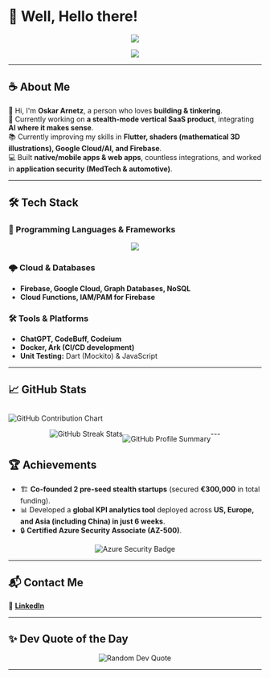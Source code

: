# 🌟 Well, Hello there!

<p align='center' style="max-width: 100%; display: flex; justify-content: center;">
    <img src="https://capsule-render.vercel.app/api?type=waving&height=250&text=Welcome!&fontSize=75&color=gradient&animation=fadeIn" style="max-width: 100%; height: auto;"/>
</p>

<p align="center">
    <a href="https://git.io/typing-svg">
        <img src="https://readme-typing-svg.demolab.com?font=Fira+Code&size=26&pause=1000&color=F7B500&width=600&center=true&vCenter=true&lines=Coffee-drinker+%E2%98%95;Daytime-tinkerer+%E2%9C%8A;Midnight-thinker+%F0%9F%8C%99;Lifelong+Learner+%F0%9F%92%AA" style="max-width: 100%; height: auto;"/>
    </a>
</p>

---

## ☕ About Me  
👋 Hi, I'm **Oskar Arnetz**, a person who loves **building & tinkering**.  
🔧 Currently working on **a stealth-mode vertical SaaS product**, integrating **AI where it makes sense**.  
📚 Currently improving my skills in **Flutter, shaders (mathematical 3D illustrations), Google Cloud/AI, and Firebase**.  
💻 Built **native/mobile apps & web apps**, countless integrations, and worked in **application security (MedTech & automotive)**.  

---

## **🛠 Tech Stack**
### 🔹 Programming Languages & Frameworks
<p align="center" style="max-width: 100%; display: flex; justify-content: center;">
  <img src="https://skillicons.dev/icons?i=typescript,flutter,dart,python,javascript,react,cs,solidity&theme=dark" style="max-width: 100%; height: auto;" />
</p>

### 🌩 Cloud & Databases  
- **Firebase, Google Cloud, Graph Databases, NoSQL**  
- **Cloud Functions, IAM/PAM for Firebase**  

### 🛠 Tools & Platforms  
- **ChatGPT, CodeBuff, Codeium**  
- **Docker, Ark (CI/CD development)**  
- **Unit Testing:** Dart (Mockito) & JavaScript  
---

## **📈 GitHub Stats**  
<img src="https://ghchart.rshah.org/00aaff/OskaraOskar" alt="GitHub Contribution Chart" style="max-width: 100%; height: auto; margin-top: 10px;"/>
</p>
<p align="center" style="max-width: 100%; display: flex; justify-content: center; flex-wrap: wrap;">
    <img src="https://github-readme-streak-stats.herokuapp.com/?user=OskaraOskar&theme=radical&hide_border=true" alt="GitHub Streak Stats" style="max-width: 100%; height: auto;"/>
    <img src="https://github-profile-summary-cards.vercel.app/api/cards/profile-details?username=OskaraOskar&theme=radical" alt="GitHub Profile Summary" style="max-width: 100%; height: auto; margin-top: 10px;"/>
---

## **🏆 Achievements**
- 🏗 **Co-founded 2 pre-seed stealth startups** (secured **€300,000** in total funding).  
- 📊 Developed a **global KPI analytics tool** deployed across **US, Europe, and Asia (including China) in just 6 weeks**.  
- 🔒 **Certified Azure Security Associate (AZ-500)**.  

<p align="center" style="max-width: 100%; display: flex; justify-content: center;">
    <img src="https://img.shields.io/badge/Azure-Security%20Certified-blue" alt="Azure Security Badge" style="max-width: 100%; height: auto;"/>
</p>

---

## **📬 Contact Me**  
💼 **[LinkedIn](https://www.linkedin.com/in/oskar-arnetz/)**  

---

## **✨ Dev Quote of the Day**  
<p align="center" style="max-width: 100%; display: flex; justify-content: center;">
    <img src="https://quotes-github-readme.vercel.app/api?type=horizontal&theme=radical" alt="Random Dev Quote" style="max-width: 100%; height: auto;"/>
</p>

---
